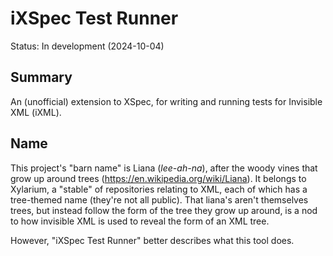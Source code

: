 # iXSpec Test Runner

Status: In development (2024-10-04)

## Summary

An (unofficial) extension to XSpec, for writing and running tests for Invisible XML (iXML).

## Name

This project's "barn name" is Liana (_lee-ah-na_), after the woody vines that grow up around trees (https://en.wikipedia.org/wiki/Liana).  It belongs to Xylarium, a "stable" of repositories relating to XML, each of which has a tree-themed name (they're not all public).  That liana's aren't themselves trees, but instead follow the form of the tree they grow up around, is a nod to how invisible XML is used to reveal the form of an XML tree.

However, "iXSpec Test Runner" better describes what this tool does.